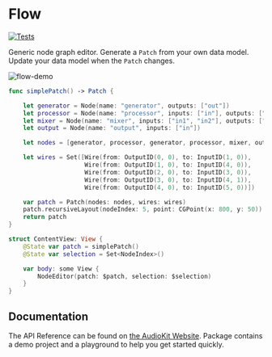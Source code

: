 # Flow

[![Tests](https://github.com/AudioKit/Flow/actions/workflows/tests.yml/badge.svg)](https://github.com/AudioKit/Flow/actions/workflows/tests.yml)

Generic node graph editor. Generate a `Patch` from your own data model. Update
your data model when the `Patch` changes.

![flow-demo](https://user-images.githubusercontent.com/13122/188529508-d0934359-ef47-4223-a09e-fdfb187bf8c5.png)

```swift
func simplePatch() -> Patch {

    let generator = Node(name: "generator", outputs: ["out"])
    let processor = Node(name: "processor", inputs: ["in"], outputs: ["out"])
    let mixer = Node(name: "mixer", inputs: ["in1", "in2"], outputs: ["out"])
    let output = Node(name: "output", inputs: ["in"])

    let nodes = [generator, processor, generator, processor, mixer, output]

    let wires = Set([Wire(from: OutputID(0, 0), to: InputID(1, 0)),
                     Wire(from: OutputID(1, 0), to: InputID(4, 0)),
                     Wire(from: OutputID(2, 0), to: InputID(3, 0)),
                     Wire(from: OutputID(3, 0), to: InputID(4, 1)),
                     Wire(from: OutputID(4, 0), to: InputID(5, 0))])

    var patch = Patch(nodes: nodes, wires: wires)
    patch.recursiveLayout(nodeIndex: 5, point: CGPoint(x: 800, y: 50))
    return patch
}

struct ContentView: View {
    @State var patch = simplePatch()
    @State var selection = Set<NodeIndex>()

    var body: some View {
        NodeEditor(patch: $patch, selection: $selection)
    }
}
```

## Documentation

The API Reference can be found on [the AudioKit Website](https://www.audiokit.io/Flow). Package contains a demo project and a playground to help you get started quickly.
